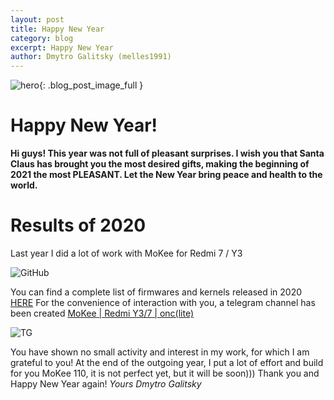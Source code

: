 ```yaml
---
layout: post
title: Happy New Year
category: blog
excerpt: Happy New Year
author: Dmytro Galitsky (melles1991)
---
```


![hero]({{site.baseurl}}/images/2020-12-31/new_year.jpg){: .blog_post_image_full }

# Happy New Year!  
**Hi guys! This year was not full of pleasant surprises. I wish you that Santa Claus has brought you the most desired gifts, making the beginning of 2021 the most PLEASANT. Let the New Year bring peace and health to the world.**

# Results of 2020
Last year I did a lot of work with MoKee for Redmi 7 / Y3

  ![GitHub ]({{site.baseurl}}/images/2020-12-31/git_stat.png "GitHub")
  
You can find a complete list of firmwares and kernels released in 2020 [HERE](https://melles1991.github.io/devices/onclite/)
For the convenience of interaction with you, a telegram channel has been created [MoKee | Redmi Y3/7 | onc(lite)](https://t.me/craft_rom)

  ![TG ]({{site.baseurl}}/images/2020-12-31/tg_stat.png "TG")
  
You have shown no small activity and interest in my work, for which I am grateful to you!
At the end of the outgoing year, I put a lot of effort and build for you MoKee 110, it is not perfect yet, but it will be soon)))
Thank you and Happy New Year again!
*Yours Dmytro Galitsky*